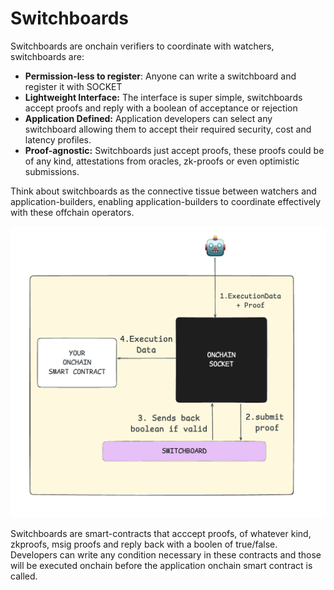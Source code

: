 # Switchboards

Switchboards are onchain verifiers to coordinate with watchers, switchboards are:

- **Permission-less to register**: Anyone can write a switchboard and register it with SOCKET
- **Lightweight Interface:** The interface is super simple, switchboards accept proofs and reply with a boolean of acceptance or rejection
- **Application Defined:**  Application developers can select any switchboard allowing them to accept their required security, cost and latency profiles.
- **Proof-agnostic:** Switchboards just accept proofs, these proofs could be of any kind, attestations from oracles, zk-proofs or even optimistic submissions.

Think about switchboards as the connective tissue between watchers and application-builders, enabling application-builders to coordinate effectively with these offchain operators.

![image.png](../static/img/switchboards.png)

Switchboards are smart-contracts that acccept proofs, of whatever kind, zkproofs, msig proofs and reply back with a boolen of true/false. Developers can write any condition necessary in these contracts and those will be executed onchain before the application onchain smart contract is called.
